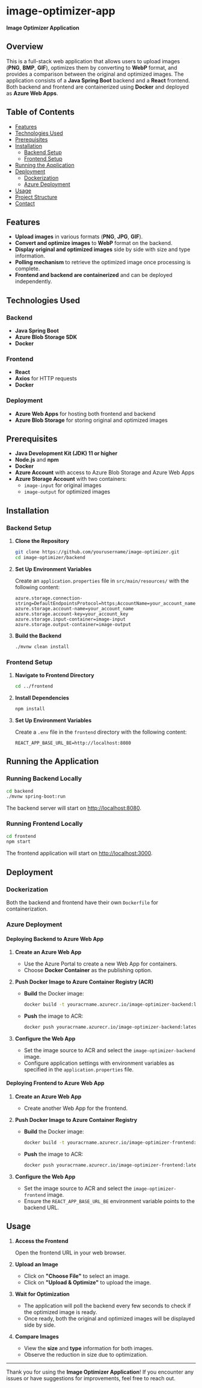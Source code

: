# image-optimizer-app

**Image Optimizer Application**

## Overview

This is a full-stack web application that allows users to upload images (**PNG**, **BMP**, **GIF**), optimizes them by converting to **WebP** format, and provides a comparison between the original and optimized images.
The application consists of a **Java Spring Boot** backend and a **React** frontend. Both backend and frontend are containerized using **Docker** and deployed as **Azure Web Apps**.

## Table of Contents

- [Features](#features)
- [Technologies Used](#technologies-used)
- [Prerequisites](#prerequisites)
- [Installation](#installation)
  - [Backend Setup](#backend-setup)
  - [Frontend Setup](#frontend-setup)
- [Running the Application](#running-the-application)
- [Deployment](#deployment)
  - [Dockerization](#dockerization)
  - [Azure Deployment](#azure-deployment)
- [Usage](#usage)
- [Project Structure](#project-structure)
- [Contact](#contact)

## Features

- **Upload images** in various formats (**PNG**, **JPG**, **GIF**).
- **Convert and optimize images** to **WebP** format on the backend.
- **Display original and optimized images** side by side with size and type information.
- **Polling mechanism** to retrieve the optimized image once processing is complete.
- **Frontend and backend are containerized** and can be deployed independently.

## Technologies Used

### Backend

- **Java Spring Boot**
- **Azure Blob Storage SDK**
- **Docker**

### Frontend

- **React**
- **Axios** for HTTP requests
- **Docker**

### Deployment

- **Azure Web Apps** for hosting both frontend and backend
- **Azure Blob Storage** for storing original and optimized images

## Prerequisites

- **Java Development Kit (JDK) 11 or higher**
- **Node.js** and **npm**
- **Docker**
- **Azure Account** with access to Azure Blob Storage and Azure Web Apps
- **Azure Storage Account** with two containers:
  - `image-input` for original images
  - `image-output` for optimized images

## Installation

### Backend Setup

1. **Clone the Repository**

   ```bash
   git clone https://github.com/yourusername/image-optimizer.git
   cd image-optimizer/backend
   ```

2. **Set Up Environment Variables**

   Create an `application.properties` file in `src/main/resources/` with the following content:

   ```properties
   azure.storage.connection-string=DefaultEndpointsProtocol=https;AccountName=your_account_name;AccountKey=your_account_key;EndpointSuffix=core.windows.net
   azure.storage.account-name=your_account_name
   azure.storage.account-key=your_account_key
   azure.storage.input-container=image-input
   azure.storage.output-container=image-output
   ```

3. **Build the Backend**

   ```bash
   ./mvnw clean install
   ```

### Frontend Setup

1. **Navigate to Frontend Directory**

   ```bash
   cd ../frontend
   ```

2. **Install Dependencies**

   ```bash
   npm install
   ```

3. **Set Up Environment Variables**

   Create a `.env` file in the `frontend` directory with the following content:

   ```env
   REACT_APP_BASE_URL_BE=http://localhost:8080
   ```

## Running the Application

### Running Backend Locally

```bash
cd backend
./mvnw spring-boot:run
```

The backend server will start on [http://localhost:8080](http://localhost:8080).

### Running Frontend Locally

```bash
cd frontend
npm start
```

The frontend application will start on [http://localhost:3000](http://localhost:3000).

## Deployment

### Dockerization

Both the backend and frontend have their own `Dockerfile` for containerization.

### Azure Deployment

#### Deploying Backend to Azure Web App

1. **Create an Azure Web App**

   - Use the Azure Portal to create a new Web App for containers.
   - Choose **Docker Container** as the publishing option.

2. **Push Docker Image to Azure Container Registry (ACR)**

   - **Build** the Docker image:

     ```bash
     docker build -t youracrname.azurecr.io/image-optimizer-backend:latest .
     ```

   - **Push** the image to ACR:

     ```bash
     docker push youracrname.azurecr.io/image-optimizer-backend:latest
     ```

3. **Configure the Web App**

   - Set the image source to ACR and select the `image-optimizer-backend` image.
   - Configure application settings with environment variables as specified in the `application.properties` file.

#### Deploying Frontend to Azure Web App

1. **Create an Azure Web App**

   - Create another Web App for the frontend.

2. **Push Docker Image to Azure Container Registry**

   - **Build** the Docker image:

     ```bash
     docker build -t youracrname.azurecr.io/image-optimizer-frontend:latest .
     ```

   - **Push** the image to ACR:

     ```bash
     docker push youracrname.azurecr.io/image-optimizer-frontend:latest
     ```

3. **Configure the Web App**

   - Set the image source to ACR and select the `image-optimizer-frontend` image.
   - Ensure the `REACT_APP_BASE_URL_BE` environment variable points to the backend URL.

## Usage

1. **Access the Frontend**

   Open the frontend URL in your web browser.

2. **Upload an Image**

   - Click on **"Choose File"** to select an image.
   - Click on **"Upload & Optimize"** to upload the image.

3. **Wait for Optimization**

   - The application will poll the backend every few seconds to check if the optimized image is ready.
   - Once ready, both the original and optimized images will be displayed side by side.

4. **Compare Images**

   - View the **size** and **type** information for both images.
   - Observe the reduction in size due to optimization.

---

Thank you for using the **Image Optimizer Application**! If you encounter any issues or have suggestions for improvements, feel free to reach out.
